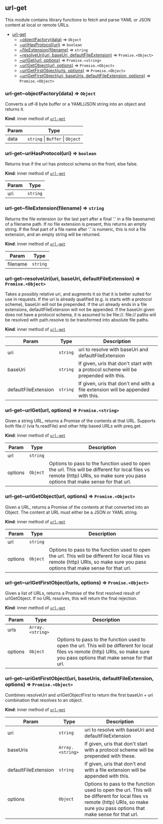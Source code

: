 <a name="module_url-get"></a>

## url-get
This module contains library functions to fetch and parse YAML or JSON content
at local or remote URLs.

* [url-get](#module_url-get)
    * [~objectFactory(data)](#module_url-get..objectFactory) ⇒ <code>Object</code>
    * [~uriHasProtocol(uri)](#module_url-get..uriHasProtocol) ⇒ <code>boolean</code>
    * [~fileExtension(filename)](#module_url-get..fileExtension) ⇒ <code>string</code>
    * [~resolveUri(uri, baseUri, defaultFileExtension)](#module_url-get..resolveUri) ⇒ <code>Promise.&lt;Object&gt;</code>
    * [~urlGet(url, options)](#module_url-get..urlGet) ⇒ <code>Promise.&lt;string&gt;</code>
    * [~urlGetObject(url, options)](#module_url-get..urlGetObject) ⇒ <code>Promise.&lt;Object&gt;</code>
    * [~urlGetFirstObject(urls, options)](#module_url-get..urlGetFirstObject) ⇒ <code>Promise.&lt;Object&gt;</code>
    * [~uriGetFirstObject(uri, baseUris, defaultFileExtension, options)](#module_url-get..uriGetFirstObject) ⇒ <code>Promise.&lt;Object&gt;</code>

<a name="module_url-get..objectFactory"></a>

### url-get~objectFactory(data) ⇒ <code>Object</code>
Converts a utf-8 byte buffer or a YAML/JSON string into
an object and returns it.

**Kind**: inner method of [<code>url-get</code>](#module_url-get)

| Param | Type |
| --- | --- |
| data | <code>string</code> \| <code>Buffer</code> \| <code>Object</code> |

<a name="module_url-get..uriHasProtocol"></a>

### url-get~uriHasProtocol(uri) ⇒ <code>boolean</code>
Returns true if the uri has protocol schema on the front, else false.

**Kind**: inner method of [<code>url-get</code>](#module_url-get)

| Param | Type |
| --- | --- |
| uri | <code>string</code> |

<a name="module_url-get..fileExtension"></a>

### url-get~fileExtension(filename) ⇒ <code>string</code>
Returns the file extension (or the last part after a final '.' in a file basename)
of a filename path. If no file extension is present, this returns an empty string.
If the final part of a file name after '.' is numeric, this is not a file
extension, and an empty string will be returned.

**Kind**: inner method of [<code>url-get</code>](#module_url-get)

| Param | Type |
| --- | --- |
| filename | <code>string</code> |

<a name="module_url-get..resolveUri"></a>

### url-get~resolveUri(uri, baseUri, defaultFileExtension) ⇒ <code>Promise.&lt;Object&gt;</code>
Takes a possibly relative uri, and augments it so that it is better suited for use in requests.
If the uri is already qualified (e.g. is starts with a protocol scheme), baseUri will
not be prepended.
If the uri already ends in a file extensions, defaultFileExtension  will not be appended.
If the baseUri given does not have a protocol schema, it is assumed to be file://.
file:// paths will be resolved with path.resolve to be transformed into absolute file paths.

**Kind**: inner method of [<code>url-get</code>](#module_url-get)

| Param | Type | Description |
| --- | --- | --- |
| uri | <code>string</code> | uri to resolve with baseUri and defaultFileExtension |
| baseUri | <code>string</code> | If given, uris that don't start with a protocol scheme will be prepended with this. |
| defaultFileExtension | <code>string</code> | If given, uris that don't end with a file extension will be appended with this. |

<a name="module_url-get..urlGet"></a>

### url-get~urlGet(url, options) ⇒ <code>Promise.&lt;string&gt;</code>
Given a string URL, returns a Promise of the contents at that
URL.  Supports both file:// (via fs.readFile) and other http
based URLs with preq.get.

**Kind**: inner method of [<code>url-get</code>](#module_url-get)

| Param | Type | Description |
| --- | --- | --- |
| url | <code>string</code> |  |
| options | <code>Object</code> | Options to pass to the function used to                         open the url.  This will be different                         for local files vs remote (http) URIs,                         so make sure you pass options that make                         sense for that url. |

<a name="module_url-get..urlGetObject"></a>

### url-get~urlGetObject(url, options) ⇒ <code>Promise.&lt;Object&gt;</code>
Given a URL, returns a Promise of the contents at that
converted into an Object.  The content at URL
must either be a JSON or YAML string.

**Kind**: inner method of [<code>url-get</code>](#module_url-get)

| Param | Type | Description |
| --- | --- | --- |
| url | <code>string</code> |  |
| options | <code>Object</code> | Options to pass to the function used to                         open the url.  This will be different                         for local files vs remote (http) URIs,                         so make sure you pass options that make                         sense for that url. |

<a name="module_url-get..urlGetFirstObject"></a>

### url-get~urlGetFirstObject(urls, options) ⇒ <code>Promise.&lt;Object&gt;</code>
Given a list of URLs, returns a Promise of the first resolved
result of urlGetObject. If no URL resolves, this will return
the final rejection.

**Kind**: inner method of [<code>url-get</code>](#module_url-get)

| Param | Type | Description |
| --- | --- | --- |
| urls | <code>Array.&lt;string&gt;</code> |  |
| options | <code>Object</code> | Options to pass to the function used to                         open the url.  This will be different                         for local files vs remote (http) URIs,                         so make sure you pass options that make                         sense for that url. |

<a name="module_url-get..uriGetFirstObject"></a>

### url-get~uriGetFirstObject(uri, baseUris, defaultFileExtension, options) ⇒ <code>Promise.&lt;Object&gt;</code>
Combines resolveUri and urlGetObjectFirst to return the first
baseUri + uri combination that resolves to an object.

**Kind**: inner method of [<code>url-get</code>](#module_url-get)

| Param | Type | Description |
| --- | --- | --- |
| uri | <code>string</code> | uri to resolve with baseUri and defaultFileExtension |
| baseUris | <code>Array.&lt;string&gt;</code> | If given, uris that don't start with a protocol scheme will be prepended with these. |
| defaultFileExtension | <code>string</code> | If given, uris that don't end with a file extension will be appended with this. |
| options | <code>Object</code> | Options to pass to the function used to                         open the url.  This will be different                         for local files vs remote (http) URIs,                         so make sure you pass options that make                         sense for that url. |

